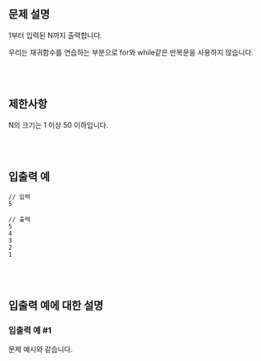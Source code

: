 ## 문제 설명


1부터 입력된 N까지 출력합니다.

우리는 재귀함수를 연습하는 부분으로 for와 while같은 반복문을 사용하지 않습니다.

<br>
<br>

## 제한사항

N의 크기는 1 이상 50 이하입니다.

<br>
<br>

## 입출력 예

```
// 입력
5

// 출력
5
4
3
2
1
```

<br>
<br>

## 입출력 예에 대한 설명

### 입출력 예 #1

문제 예시와 같습니다.
